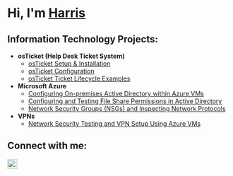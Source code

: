 <h1>Hi, I'm <a href="https://www.linkedin.com/in/harriscarson">Harris</a></h1>

<h2> Information Technology Projects:</h2>

- <b>osTicket (Help Desk Ticket System)</b>
  - [osTicket Setup & Installation](https://github.com/harriscarson1/OsTicket-Setup)
  - [osTicket Configuration](https://github.com/harriscarson1/OsTicket-Configuration)
  - [osTicket Ticket Lifecycle Examples](https://github.com/harriscarson1/OsTicket-Ticket-Lifecycle)
- <b>Microsoft Azure</b>
  - [Configuring On-premises Active Directory within Azure VMs](https://github.com/harriscarson1/Setting-Up-Active-Directory)
  - [Configuring and Testing File Share Permissions in Active Directory](https://github.com/harriscarson1/File-Permissions)
  - [Network Security Groups (NSGs) and Inspecting Network Protocols](https://github.com/harriscarson1/NSGs-and-Network-Protocols)
- <b>VPNs</b>
  - [Network Security Testing and VPN Setup Using Azure VMs](https://github.com/harriscarson1/VPNs)
<h2>Connect with me:</h2>


[<img align="left" alt="Josh | LinkedIn" width="22px" src="https://cdn.jsdelivr.net/npm/simple-icons@v3/icons/linkedin.svg" />][linkedin]




[linkedin]: https://linkedin.com/in/harriscarson

